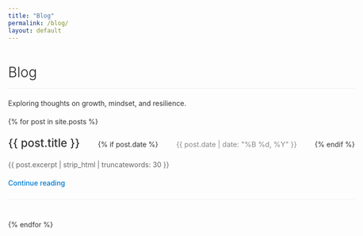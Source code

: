 ```yaml
---
title: "Blog"
permalink: /blog/
layout: default
---
```

# Blog

Exploring thoughts on growth, mindset, and resilience.

{% for post in site.posts %}
<article class="blog-post">
  <header>
    <h2><a href="{{ post.url }}">{{ post.title }}</a></h2>
    {% if post.date %}
    <time datetime="{{ post.date | date_to_xmlschema }}">
      {{ post.date | date: "%B %d, %Y" }}
    </time>
    {% endif %}
  </header>

  <p class="excerpt">
    {{ post.excerpt | strip_html | truncatewords: 30 }}
  </p>

  <footer>
    <a href="{{ post.url }}" class="read-more">Continue reading</a>
  </footer>
</article>
{% endfor %}

<style>
body {
  max-width: 700px;
  margin: 0 auto;
  line-height: 1.6;
  color: #333;
  padding: 20px;
}

h1 {
  border-bottom: 1px solid #eee;
  padding-bottom: 10px;
  font-weight: 300;
  color: #222;
}

.blog-post {
  margin-bottom: 40px;
  padding-bottom: 20px;
  border-bottom: 1px solid #f0f0f0;
}

.blog-post:last-child {
  border-bottom: none;
}

.blog-post header {
  display: flex;
  justify-content: space-between;
  align-items: baseline;
  margin-bottom: 15px;
}

.blog-post h2 {
  margin: 0;
  font-size: 1.4rem;
  font-weight: 500;
}

.blog-post h2 a {
  color: #333;
  text-decoration: none;
  transition: color 0.2s ease;
}

.blog-post h2 a:hover {
  color: #007ACC;
}

time {
  color: #888;
  font-size: 0.9rem;
}

.excerpt {
  color: #666;
  margin-bottom: 15px;
}

.read-more {
  color: #007ACC;
  text-decoration: none;
  font-weight: 500;
  transition: color 0.2s ease;
}

.read-more:hover {
  color: #005a8c;
}

@media (max-width: 600px) {
  .blog-post header {
    flex-direction: column;
    align-items: flex-start;
  }

  time {
    margin-top: 5px;
  }
}
</style>
